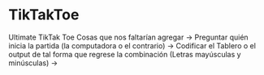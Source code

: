 # TikTakToe
Ultimate TikTak Toe
Cosas que nos faltarían agregar
  -> Preguntar quién inicia la partida (la computadora o el contrario)
  -> Codificar el Tablero o el output de tal forma que regrese la combinación (Letras mayúsculas y minúsculas)
  -> 
